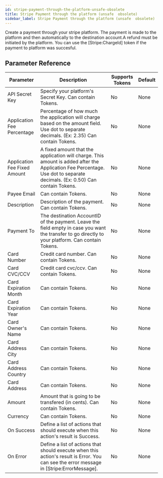 ```yaml
---
id: stripe-payment-through-the-platform-unsafe-obsolete
title: Stripe Payment through the platform (unsafe  obsolete)
sidebar_label: Stripe Payment through the platform (unsafe  obsolete)
---
```



Create a payment through your stripe platform. The payment is made to the platform and then automatically to the destination account.A refund must be initiated by the platform. You can use the [Stripe:ChargeId] token if the payment to platform was succesful.

## Parameter Reference
| Parameter | Description | Supports Tokens | Default |
| -- | -- | -- | -- |
| API Secret Key | Specify your platform's Secret Key. Can contain Tokens. | No | None |
| Application Fee Percentage | Percentage of how much the application will charge based on the amount field. Use dot to separate decimals. (Ex: 2.35) Can contain Tokens. | No | None |
| Application Fee Fixed Amount | A fixed amount that the application will charge. This amount is added after the Application Fee Percentage. Use dot to separate decimals. (Ex: 0.50) Can contain Tokens. | No | None |
| Payee Email | Can contain Tokens. | No | None |
| Description | Description of the payment. Can contain Tokens. | No | None |
| Payment To | The destination AccountID of the payment. Leave the field empty in case you want the transfer to go directly to your platform. Can contain Tokens. | No | None |
| Card Number | Credit card number. Can contain Tokens. | No | None |
| Card CVC/CCV | Credit card cvc/ccv. Can contain Tokens. | No | None |
| Card Expiration Month |  Can contain Tokens. | No | None |
| Card Expiration Year | Can contain Tokens. | No | None |
| Card Owner's Name | Can contain Tokens. | No | None |
| Card Address City | Can contain Tokens. | No | None |
| Card Address Country | Can contain Tokens. | No | None |
| Card Address | Can contain Tokens. | No | None |
| Amount | Amount that is going to be transfered (in cents). Can contain Tokens. | No | None |
| Currency | Can contain Tokens. | No | None |
| On Success | Define a list of actions that should execute when this action's result is Success. | No | None |
| On Error | Define a list of actions that should execute when this action's result is Error. You can see the error message in [Stripe:ErrorMessage]. | No | None |
